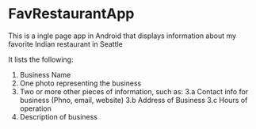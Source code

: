 # FavRestaurantApp
This is a ingle page app in Android that displays information about my favorite Indian restaurant in Seattle

It lists the following:
  1. Business Name
  2. One photo representing the business
  3. Two or more other pieces of information, such as:
       3.a Contact info for business (Phno, email, website)
       3.b Address of Business
       3.c Hours of operation
  4. Description of business
    
